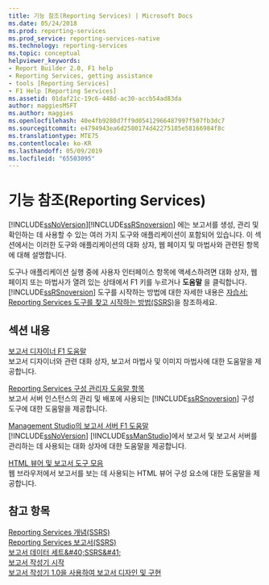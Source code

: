 ```yaml
---
title: 기능 참조(Reporting Services) | Microsoft Docs
ms.date: 05/24/2018
ms.prod: reporting-services
ms.prod_service: reporting-services-native
ms.technology: reporting-services
ms.topic: conceptual
helpviewer_keywords:
- Report Builder 2.0, F1 help
- Reporting Services, getting assistance
- tools [Reporting Services]
- F1 Help [Reporting Services]
ms.assetid: 01daf21c-19c6-448d-ac30-accb54ad83da
author: maggiesMSFT
ms.author: maggies
ms.openlocfilehash: 40e4fb9280d7ff9d05412966487997f507fb3dc7
ms.sourcegitcommit: e4794943ea6d2580174d42275185e58166984f8c
ms.translationtype: MTE75
ms.contentlocale: ko-KR
ms.lasthandoff: 05/09/2019
ms.locfileid: "65503095"
---
```

# <a name="feature-reference-reporting-services"></a>기능 참조(Reporting Services)
  [!INCLUDE[ssNoVersion](../includes/ssnoversion-md.md)][!INCLUDE[ssRSnoversion](../includes/ssrsnoversion-md.md)] 에는 보고서를 생성, 관리 및 확인하는 데 사용할 수 있는 여러 가지 도구와 애플리케이션이 포함되어 있습니다. 이 섹션에서는 이러한 도구와 애플리케이션의 대화 상자, 웹 페이지 및 마법사와 관련된 항목에 대해 설명합니다.  
  
 도구나 애플리케이션 실행 중에 사용자 인터페이스 항목에 액세스하려면 대화 상자, 웹 페이지 또는 마법사가 열려 있는 상태에서 F1 키를 누르거나 **도움말** 을 클릭합니다. [!INCLUDE[ssRSnoversion](../includes/ssrsnoversion-md.md)] 도구를 시작하는 방법에 대한 자세한 내용은 [자습서: Reporting Services 도구를 찾고 시작하는 방법&#40;SSRS&#41;](../reporting-services/tools/tutorial-how-to-locate-and-start-reporting-services-tools-ssrs.md)을 참조하세요.  
  
## <a name="in-this-section"></a>섹션 내용  
 [보고서 디자이너 F1 도움말](../reporting-services/tools/report-designer-f1-help.md)  
 보고서 디자이너와 관련 대화 상자, 보고서 마법사 및 이미지 마법사에 대한 도움말을 제공합니다.  
  
 [Reporting Services 구성 관리자 도움말 항목](https://msdn.microsoft.com/library/7b6fb18e-ec39-4661-88e3-977ed64e2c82)  
 보고서 서버 인스턴스의 관리 및 배포에 사용되는 [!INCLUDE[ssRSnoversion](../includes/ssrsnoversion-md.md)] 구성 도구에 대한 도움말을 제공합니다.  
  
 [Management Studio의 보고서 서버 F1 도움말](../reporting-services/tools/report-server-in-management-studio-f1-help.md)  
  [!INCLUDE[ssNoVersion](../includes/ssnoversion-md.md)] [!INCLUDE[ssManStudio](../includes/ssmanstudio-md.md)]에서 보고서 및 보고서 서버를 관리하는 데 사용되는 대화 상자에 대한 도움말을 제공합니다.  
  
 [HTML 뷰어 및 보고서 도구 모음](../reporting-services/html-viewer-and-the-report-toolbar.md)  
 웹 브라우저에서 보고서를 보는 데 사용되는 HTML 뷰어 구성 요소에 대한 도움말을 제공합니다.  
  
## <a name="see-also"></a>참고 항목  
 [Reporting Services 개념&#40;SSRS&#41;](../reporting-services/reporting-services-concepts-ssrs.md)   
 [Reporting Services 보고서&#40;SSRS&#41;](../reporting-services/reports/reporting-services-reports-ssrs.md)   
 [보고서 데이터 세트&amp;#40;SSRS&amp;#41;](../reporting-services/report-data/report-datasets-ssrs.md)   
 [보고서 작성기 시작](https://www.microsoft.com/download/en/details.aspx?id=29072)   
 [보고서 작성기 1.0을 사용하여 보고서 디자인 및 구현](https://go.microsoft.com/fwlink/?LinkId=142601)  
  
  
